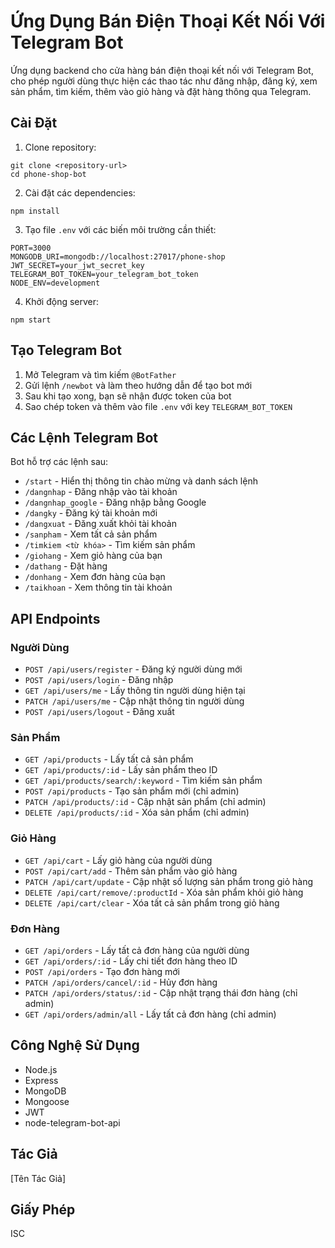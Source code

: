 # Ứng Dụng Bán Điện Thoại Kết Nối Với Telegram Bot

Ứng dụng backend cho cửa hàng bán điện thoại kết nối với Telegram Bot, cho phép người dùng thực hiện các thao tác như đăng nhập, đăng ký, xem sản phẩm, tìm kiếm, thêm vào giỏ hàng và đặt hàng thông qua Telegram.

## Cài Đặt

1. Clone repository:
```
git clone <repository-url>
cd phone-shop-bot
```

2. Cài đặt các dependencies:
```
npm install
```

3. Tạo file `.env` với các biến môi trường cần thiết:
```
PORT=3000
MONGODB_URI=mongodb://localhost:27017/phone-shop
JWT_SECRET=your_jwt_secret_key
TELEGRAM_BOT_TOKEN=your_telegram_bot_token
NODE_ENV=development
```

4. Khởi động server:
```
npm start
```

## Tạo Telegram Bot

1. Mở Telegram và tìm kiếm `@BotFather`
2. Gửi lệnh `/newbot` và làm theo hướng dẫn để tạo bot mới
3. Sau khi tạo xong, bạn sẽ nhận được token của bot
4. Sao chép token và thêm vào file `.env` với key `TELEGRAM_BOT_TOKEN`

## Các Lệnh Telegram Bot

Bot hỗ trợ các lệnh sau:

- `/start` - Hiển thị thông tin chào mừng và danh sách lệnh
- `/dangnhap` - Đăng nhập vào tài khoản
- `/dangnhap_google` - Đăng nhập bằng Google
- `/dangky` - Đăng ký tài khoản mới
- `/dangxuat` - Đăng xuất khỏi tài khoản
- `/sanpham` - Xem tất cả sản phẩm
- `/timkiem <từ khóa>` - Tìm kiếm sản phẩm
- `/giohang` - Xem giỏ hàng của bạn
- `/dathang` - Đặt hàng
- `/donhang` - Xem đơn hàng của bạn
- `/taikhoan` - Xem thông tin tài khoản

## API Endpoints

### Người Dùng

- `POST /api/users/register` - Đăng ký người dùng mới
- `POST /api/users/login` - Đăng nhập
- `GET /api/users/me` - Lấy thông tin người dùng hiện tại
- `PATCH /api/users/me` - Cập nhật thông tin người dùng
- `POST /api/users/logout` - Đăng xuất

### Sản Phẩm

- `GET /api/products` - Lấy tất cả sản phẩm
- `GET /api/products/:id` - Lấy sản phẩm theo ID
- `GET /api/products/search/:keyword` - Tìm kiếm sản phẩm
- `POST /api/products` - Tạo sản phẩm mới (chỉ admin)
- `PATCH /api/products/:id` - Cập nhật sản phẩm (chỉ admin)
- `DELETE /api/products/:id` - Xóa sản phẩm (chỉ admin)

### Giỏ Hàng

- `GET /api/cart` - Lấy giỏ hàng của người dùng
- `POST /api/cart/add` - Thêm sản phẩm vào giỏ hàng
- `PATCH /api/cart/update` - Cập nhật số lượng sản phẩm trong giỏ hàng
- `DELETE /api/cart/remove/:productId` - Xóa sản phẩm khỏi giỏ hàng
- `DELETE /api/cart/clear` - Xóa tất cả sản phẩm trong giỏ hàng

### Đơn Hàng

- `GET /api/orders` - Lấy tất cả đơn hàng của người dùng
- `GET /api/orders/:id` - Lấy chi tiết đơn hàng theo ID
- `POST /api/orders` - Tạo đơn hàng mới
- `PATCH /api/orders/cancel/:id` - Hủy đơn hàng
- `PATCH /api/orders/status/:id` - Cập nhật trạng thái đơn hàng (chỉ admin)
- `GET /api/orders/admin/all` - Lấy tất cả đơn hàng (chỉ admin)

## Công Nghệ Sử Dụng

- Node.js
- Express
- MongoDB
- Mongoose
- JWT
- node-telegram-bot-api

## Tác Giả

[Tên Tác Giả]

## Giấy Phép

ISC 